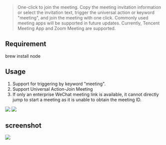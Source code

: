 > One-click to join the meeting.
Copy the meeting invitation information or select the invitation text, trigger the universal action or keyword "meeting", and join the meeting with one click.
Commonly used meeting apps will be supported in future updates. Currently, Tencent Meeting App and Zoom Meeting are supported.


## Requirement

brew install node


## Usage
1. Support for triggering by keyword "meeting".
2. Support Universal Action-Join Meeting
3. If only an enterprise WeChat meeting link is available, it cannot directly jump to start a meeting as it is unable to obtain the meeting ID.



![](https://img.shields.io/badge/version-v0.9-green?style=for-the-badge)
[![](https://img.shields.io/badge/download-click-blue?style=for-the-badge)](https://github.com/alanhe421/alfred-workflows/raw/master/meeting/Meeting.alfredworkflow)




<!-- more -->

## screenshot

![](screenshots/screenshot.gif)
